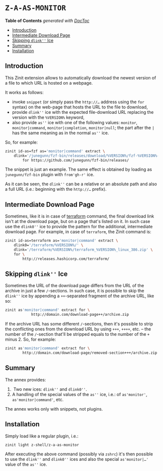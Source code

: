 # `Z-A-AS-MONITOR`

<!-- START doctoc generated TOC please keep comment here to allow auto update -->
<!-- DON'T EDIT THIS SECTION, INSTEAD RE-RUN doctoc TO UPDATE -->
**Table of Contents**  *generated with [DocToc](https://github.com/thlorenz/doctoc)*

- [Introduction](#introduction)
- [Intermediate Download Page](#intermediate-download-page)
- [Skipping `dlink''` Ice](#skipping-dlink-ice)
- [Summary](#summary)
- [Installation](#installation)

<!-- END doctoc generated TOC please keep comment here to allow auto update -->

## Introduction

This Zinit extension allows to automatically download the newest version of
a file to which URL is hosted on a webpage.

It works as follows:

- invoke `snippet` (or simply pass the `http://…` address using the `for`
  syntax) on the web-page that hosts the URL to the file to download,
- provide `dlink''` ice with the expected file-download URL replacing the version
  with the `%VERSION%` keyword,
- also provide `as''` ice with one of the following values: `monitor`,
  `monitor|command`, `monitor|completion`, `monitor|null`; the part after the `|` has
  the same meaning as in the normal `as''` ice.

So, for example:

```zsh
zinit id-as=fzf as='monitor|command' extract \
    dlink='/junegunn/fzf-bin/releases/download/%VERSION%/fzf-%VERSION%-linux_amd64.tgz' \
        for https://github.com/junegunn/fzf-bin/releases/
```

The snippet is just an example. The same effect is obtained by loading as
`junegunn/fzf-bin` plugin with `from'gh-r'` ice.

As it can be seen, the `dlink''` can be a relative or an absolute path and also
a full URL (i.e.: beginning with the `http://…` prefix).

## Intermediate Download Page

Sometimes, like it is in case of
[terraform](http://releases.hashicorp.com/terraform) command, the final download
link isn't at the download page, but on a page that's listed on it. In such case
use the `dlink0''` ice to provide the pattern for the additional, intermediate
download page. For example, in case of `terraform`, the Zinit command is:

```zsh
zinit id-as=terraform as='monitor|command' extract \
    dlink0='/terraform/%VERSION%/' \
    dlink='/terraform/%VERSION%/terraform_%VERSION%_linux_386.zip' \
    for \
        http://releases.hashicorp.com/terraform/
```

## Skipping `dlink''` Ice

Sometimes the URL of the download page differs from the URL of the archive in
just a few `/`-sections. In such case, it is possible to skip the `dlink''` ice
by appending a `++`-separated fragment of the archive URL, like so:

```zsh
zinit as'monitor|command' extract for \
            http://domain.com/download-page++/archive.zip
```

If the archive URL has some different `/`-sections, then it's possible to strip
the conflicting ones from the download URL by using `+++`, `++++`, etc. – the
number of the `/`-section that'll be stripped equals to the number of the `+`
minus
2. So, for example:

```zsh
zinit as'monitor|command' extract for \
        http://domain.com/download-page/removed-section+++/archive.zip
```

## Summary

The annex provides:

1.  Two new ices: `dlink''` and `dlink0''`.
2.  A handling of the special values of the `as''` ice, i.e.: of `as'monitor'`,
    `as'monitor|command'`, etc.

The annex works only with snippets, not plugins.

## Installation

Simply load like a regular plugin, i.e.:

```zsh
zinit light z-shell/z-a-as-monitor
```

After executing the above command (possibly via `zshrc`) it's then possible to
use the `dlink''` and `dlink0''` ices and also the special `as'monitor|…'` value
of the `as''` ice.

<!-- vim:set ft=markdown tw=80 fo+=a1n autoindent:  -->
